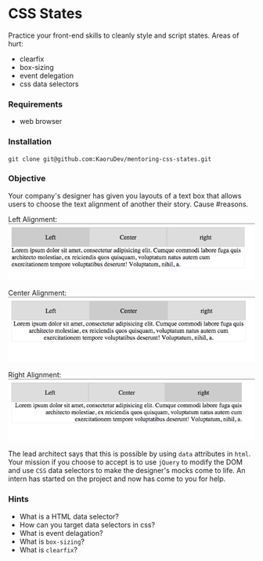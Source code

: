# CSS States

Practice your front-end skills to cleanly style and script states. Areas of hurt:
- clearfix
- box-sizing
- event delegation
- css data selectors


### Requirements
- web browser


### Installation
```
git clone git@github.com:KaoruDev/mentoring-css-states.git
```


### Objective

Your company's designer has given you layouts of a text box that allows users to choose the text alignment of another their story. Cause #reasons.


Left Alignment:
![left alignment](https://raw.githubusercontent.com/KaoruDev/mentoring-css-states/master/screenshots/screenshot-left.png
)

Center Alignment:
![left alignment](https://raw.githubusercontent.com/KaoruDev/mentoring-css-states/master/screenshots/screenshot-center.png
)

Right Alignment:
![left alignment](https://raw.githubusercontent.com/KaoruDev/mentoring-css-states/master/screenshots/screenshot-right.png
)


The lead architect says that this is possible by using `data` attributes in `html`. Your mission if you choose to accept is to use `jQuery` to modify the DOM and use `CSS` data selectors to make the designer's mocks come to life. An intern has started on the project and now has come to you for help.

### Hints

- What is a HTML data selector?
- How can you target data selectors in css?
- What is event delagation?
- What is `box-sizing`?
- What is `clearfix`?

